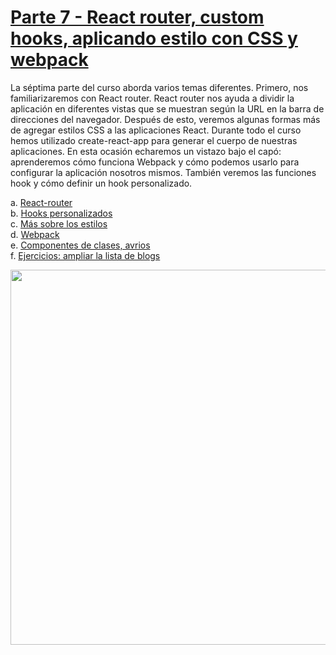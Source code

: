 # [Parte 7 - React router, custom hooks, aplicando estilo con CSS y webpack](https://fullstackopen.com/es/part7)

La séptima parte del curso aborda varios temas diferentes. Primero, nos familiarizaremos con React router. React router nos ayuda a dividir la aplicación en diferentes vistas que se muestran según la URL en la barra de direcciones del navegador. Después de esto, veremos algunas formas más de agregar estilos CSS a las aplicaciones React. Durante todo el curso hemos utilizado create-react-app para generar el cuerpo de nuestras aplicaciones. En esta ocasión echaremos un vistazo bajo el capó: aprenderemos cómo funciona Webpack y cómo podemos usarlo para configurar la aplicación nosotros mismos. También veremos las funciones hook y cómo definir un hook personalizado.

a. [React-router](https://fullstackopen.com/es/part7/react_router)  
b. [Hooks personalizados](https://fullstackopen.com/es/part7/custom_hooks)  
c. [Más sobre los estilos](https://fullstackopen.com/es/part7/more_about_styles)  
d. [Webpack](https://fullstackopen.com/es/part7/webpack)  
e. [Componentes de clases, avrios](https://fullstackopen.com/es/part7/class_components_miscellaneous)  
f. [Ejercicios: ampliar la lista de blogs](https://fullstackopen.com/es/part7/exercises_extending_the_bloglist)

<img src="https://github.com/jgomez2531/Full-Stack-Open/assets/76822966/9ef9e364-5c54-470b-b02d-9f81fcc47479" class="center" width="600" />
